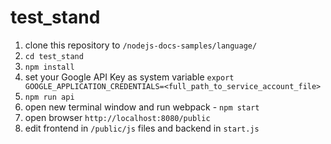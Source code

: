 # test_stand

1. clone this repository to `/nodejs-docs-samples/language/`
2. `cd test_stand`
3. `npm install`
4. set your Google API Key as system variable `export GOOGLE_APPLICATION_CREDENTIALS=<full_path_to_service_account_file>`
5. `npm run api`
6. open new terminal window and run webpack - `npm start`
9. open browser `http://localhost:8080/public`
10. edit frontend in `/public/js` files and backend in `start.js`
